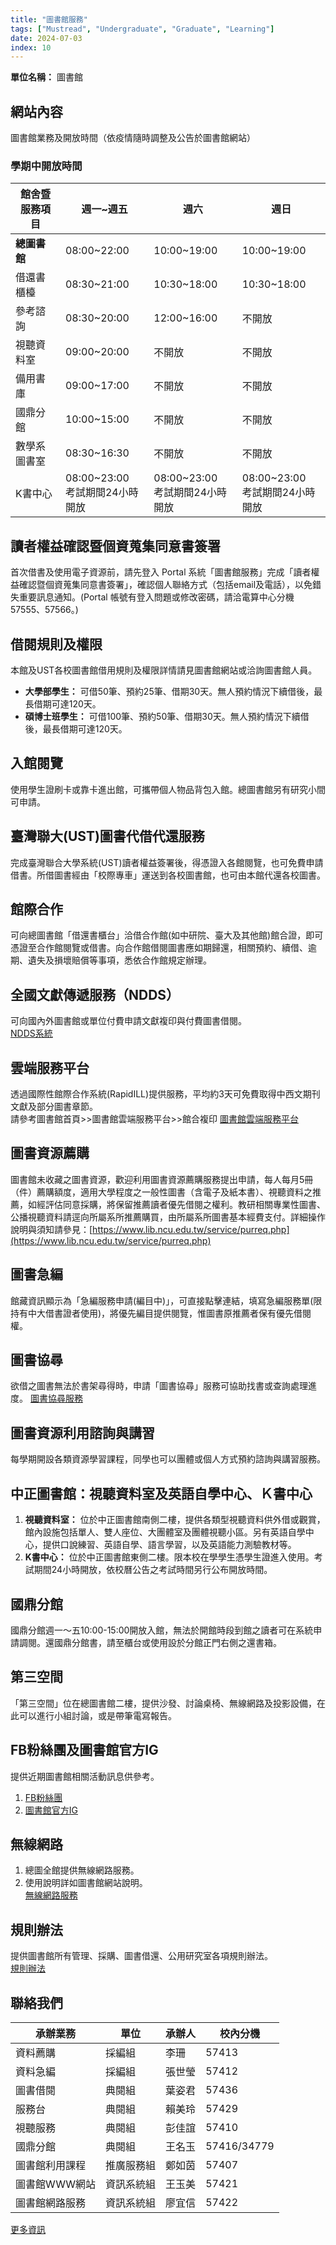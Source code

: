 ```yaml
---
title: "圖書館服務"
tags: ["Mustread", "Undergraduate", "Graduate", "Learning"]
date: 2024-07-03
index: 10
---
```


**單位名稱：** 圖書館

## 網站內容

圖書館業務及開放時間（依疫情隨時調整及公告於圖書館網站）

### 學期中開放時間

| 館舍暨服務項目  | 週一~週五    | 週六         | 週日         |
|-----------------|--------------|--------------|--------------|
| **總圖書館**      | 08:00~22:00  | 10:00~19:00  | 10:00~19:00  |
| 借還書櫃檯       | 08:30~21:00  | 10:30~18:00  | 10:30~18:00  |
| 參考諮詢        | 08:30~20:00  | 12:00~16:00  | 不開放       |
| 視聽資料室      | 09:00~20:00  | 不開放       |    不開放           |
| 備用書庫        | 09:00~17:00  |     不開放          |    不開放           |
| 國鼎分館        | 10:00~15:00  |        不開放       |       不開放        |
| 數學系圖書室    | 08:30~16:30  |         不開放      |       不開放        |
| K書中心         | 08:00~23:00<br>考試期間24小時開放  |08:00~23:00<br>考試期間24小時開放  | 08:00~23:00<br>考試期間24小時開放    |

## 讀者權益確認暨個資蒐集同意書簽署

首次借書及使用電子資源前，請先登入 Portal 系統「圖書館服務」完成「讀者權益確認暨個資蒐集同意書簽署」，確認個人聯絡方式（包括email及電話），以免錯失重要訊息通知。(Portal 帳號有登入問題或修改密碼，請洽電算中心分機 57555、57566。)

## 借閱規則及權限

本館及UST各校圖書館借用規則及權限詳情請見圖書館網站或洽詢圖書館人員。  
- **大學部學生：** 可借50筆、預約25筆、借期30天。無人預約情況下續借後，最長借期可達120天。
- **碩博士班學生：** 可借100筆、預約50筆、借期30天。無人預約情況下續借後，最長借期可達120天。

## 入館閱覽

使用學生證刷卡或靠卡進出館，可攜帶個人物品背包入館。總圖書館另有研究小間可申請。

## 臺灣聯大(UST)圖書代借代還服務

完成臺灣聯合大學系統(UST)讀者權益簽署後，得憑證入各館閱覽，也可免費申請借書。所借圖書經由「校際專車」運送到各校圖書館，也可由本館代還各校圖書。

## 館際合作

可向總圖書館「借還書櫃台」洽借合作館(如中研院、臺大及其他館)館合證，即可憑證至合作館閱覽或借書。向合作館借閱圖書應如期歸還，相關預約、續借、逾期、遺失及損壞賠償等事項，悉依合作館規定辦理。

## 全國文獻傳遞服務（NDDS）

可向國內外圖書館或單位付費申請文獻複印與付費圖書借閱。  
[NDDS系統](https://ndds.stpi.narl.org.tw/)

## 雲端服務平台

透過國際性館際合作系統(RapidILL)提供服務，平均約3天可免費取得中西文期刊文獻及部分圖書章節。  
請參考圖書館首頁>>圖書館雲端服務平台>>館合複印
[圖書館雲端服務平台](https://www.lib.ncu.edu.tw/about/rulen.php)

## 圖書資源薦購

圖書館未收藏之圖書資源，歡迎利用圖書資源薦購服務提出申請，每人每月5冊（件）薦購額度，適用大學程度之一般性圖書（含電子及紙本書）、視聽資料之推薦，如經評估同意採購，將保留推薦讀者優先借閱之權利。教研相關專業性圖書、公播視聽資料請逕向所屬系所推薦購買，由所屬系所圖書基本經費支付。詳細操作說明與須知請參見：[https://www.lib.ncu.edu.tw/service/purreq.php](https://www.lib.ncu.edu.tw/service/purreq.php)


## 圖書急編

館藏資訊顯示為「急編服務申請(編目中)」，可直接點擊連結，填寫急編服務單(限持有中大借書證者使用)，將優先編目提供閱覽，惟圖書原推薦者保有優先借閱權。

## 圖書協尋

欲借之圖書無法於書架尋得時，申請「圖書協尋」服務可協助找書或查詢處理進度。 
[圖書協尋服務](https://cir.lib.ncu.edu.tw/findbook/)

## 圖書資源利用諮詢與講習

每學期開設各類資源學習課程，同學也可以團體或個人方式預約諮詢與講習服務。

## 中正圖書館：視聽資料室及英語自學中心、Ｋ書中心

1. **視聽資料室：** 位於中正圖書館南側二樓，提供各類型視聽資料供外借或觀賞，館內設施包括單人、雙人座位、大團體室及團體視聽小區。另有英語自學中心，提供口說練習、英語自學、語言學習，以及英語能力測驗教材等。
2. **K書中心：** 位於中正圖書館東側二樓。限本校在學學生憑學生證進入使用。考試期間24小時開放，依校曆公告之考試時間另行公布開放時間。

## 國鼎分館

國鼎分館週一～五10:00-15:00開放入館，無法於開館時段到館之讀者可在系統申請調閱。還國鼎分館書，請至櫃台或使用設於分館正門右側之還書箱。

## 第三空間

「第三空間」位在總圖書館二樓，提供沙發、討論桌椅、無線網路及投影設備，在此可以進行小組討論，或是帶筆電寫報告。

## FB粉絲團及圖書館官方IG

提供近期圖書館相關活動訊息供參考。
1. [FB粉絲團](https://www.facebook.com/nculib)
2. [圖書館官方IG](https://www.instagram.com/nculib/)

## 無線網路

1. 總圖全館提供無線網路服務。
2. 使用說明詳如圖書館網站說明。  
[無線網路服務](https://www.lib.ncu.edu.tw/service/wireless.php)

## 規則辦法

提供圖書館所有管理、採購、圖書借還、公用研究室各項規則辦法。  
[規則辦法](https://www.lib.ncu.edu.tw/about/rulen.php)

## 聯絡我們

| 承辦業務          | 單位    | 承辦人 | 校內分機  |
| ----------------- | ------- | ------ | --------- |
| 資料薦購          | 採編組  | 李珊   | 57413     |
| 資料急編          | 採編組  | 張世瑩 | 57412     |
| 圖書借閱          | 典閱組  | 葉姿君 | 57436     |
| 服務台            | 典閱組  | 賴美玲 | 57429     |
| 視聽服務          | 典閱組  | 彭佳誼 | 57410     |
| 國鼎分館          | 典閱組  | 王名玉 | 57416/34779 |
| 圖書館利用課程    | 推廣服務組 | 鄭如茵 | 57407     |
| 圖書館WWW網站     | 資訊系統組 | 王玉美 | 57421     |
| 圖書館網路服務    | 資訊系統組 | 廖宜信 | 57422     |

[更多資訊](https://www.lib.ncu.edu.tw)

